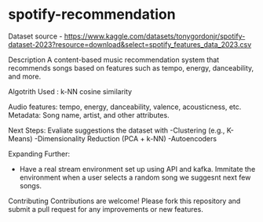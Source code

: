 # spotify-recommendation

Dataset source - https://www.kaggle.com/datasets/tonygordonjr/spotify-dataset-2023?resource=download&select=spotify_features_data_2023.csv

Description 
A content-based music recommendation system that recommends songs based on features such as tempo, energy, danceability, and more.

Algotrith Used : k-NN cosine similarity

Audio features: tempo, energy, danceability, valence, acousticness, etc.
Metadata: Song name, artist, and other attributes.

Next Steps: Evaliate suggestions the dataset with 
-Clustering (e.g., K-Means)
-Dimensionality Reduction (PCA + k-NN)
-Autoencoders

Expanding Further:
- Have a real stream environment set up using API and kafka. Immitate the environment when a user selects a random song we suggesnt next few songs.

  


Contributing
Contributions are welcome! Please fork this repository and submit a pull request for any improvements or new features.
